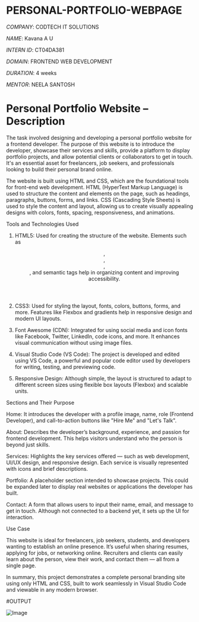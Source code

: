 # PERSONAL-PORTFOLIO-WEBPAGE

*COMPANY*: CODTECH IT SOLUTIONS

*NAME*: Kavana A U

*INTERN ID*: CT04DA381

*DOMAIN*: FRONTEND WEB DEVELOPMENT

*DURATION*: 4 weeks

*MENTOR*: NEELA SANTOSH

# Personal Portfolio Website – Description

The task involved designing and developing a personal portfolio website for a frontend developer. The purpose of this website is to introduce the developer, showcase their services and skills, provide a platform to display portfolio projects, and allow potential clients or collaborators to get in touch. It's an essential asset for freelancers, job seekers, and professionals looking to build their personal brand online.

The website is built using HTML and CSS, which are the foundational tools for front-end web development. HTML (HyperText Markup Language) is used to structure the content and elements on the page, such as headings, paragraphs, buttons, forms, and links. CSS (Cascading Style Sheets) is used to style the content and layout, allowing us to create visually appealing designs with colors, fonts, spacing, responsiveness, and animations.

Tools and Technologies Used

1. HTML5: Used for creating the structure of the website. Elements such as <header>, <section>, <nav>, <form>, and semantic tags help in organizing content and improving accessibility.


2. CSS3: Used for styling the layout, fonts, colors, buttons, forms, and more. Features like Flexbox and gradients help in responsive design and modern UI layouts.


3. Font Awesome (CDN): Integrated for using social media and icon fonts like Facebook, Twitter, LinkedIn, code icons, and more. It enhances visual communication without using image files.


4. Visual Studio Code (VS Code): The project is developed and edited using VS Code, a powerful and popular code editor used by developers for writing, testing, and previewing code.


5. Responsive Design: Although simple, the layout is structured to adapt to different screen sizes using flexible box layouts (Flexbox) and scalable units.



Sections and Their Purpose

Home: It introduces the developer with a profile image, name, role (Frontend Developer), and call-to-action buttons like "Hire Me" and "Let's Talk".

About: Describes the developer’s background, experience, and passion for frontend development. This helps visitors understand who the person is beyond just skills.

Services: Highlights the key services offered — such as web development, UI/UX design, and responsive design. Each service is visually represented with icons and brief descriptions.

Portfolio: A placeholder section intended to showcase projects. This could be expanded later to display real websites or applications the developer has built.

Contact: A form that allows users to input their name, email, and message to get in touch. Although not connected to a backend yet, it sets up the UI for interaction.



Use Case

This website is ideal for freelancers, job seekers, students, and developers wanting to establish an online presence. It’s useful when sharing resumes, applying for jobs, or networking online. Recruiters and clients can easily learn about the person, view their work, and contact them — all from a single page.

In summary, this project demonstrates a complete personal branding site using only HTML and CSS, built to work seamlessly in Visual Studio Code and viewable in any modern browser.

#OUTPUT

![Image](https://github.com/user-attachments/assets/d32c8bea-4401-406f-add6-cd33068f467a)


